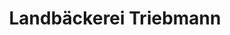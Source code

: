 ---
title: "Landbäckerei Triebmann"
url: /muenchenbernsdorf/landbaeckerei-triebmann/
shop: Bäckerei
---